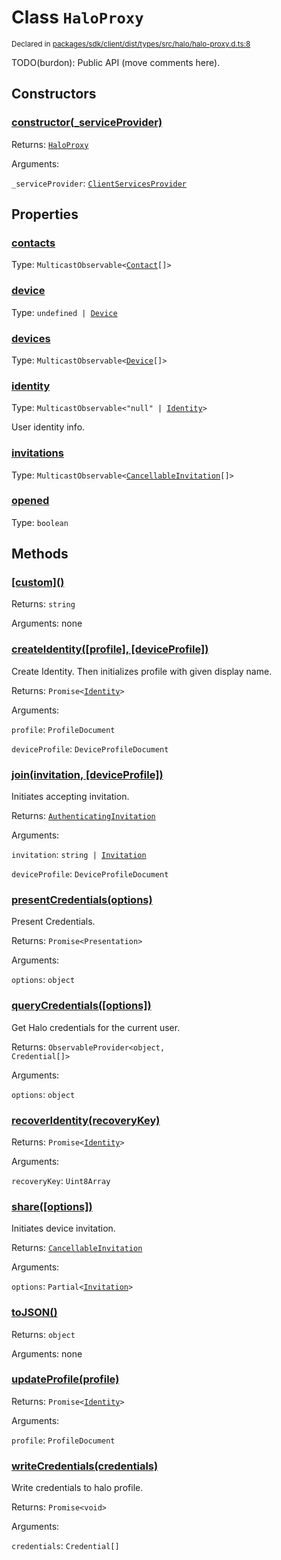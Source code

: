 # Class `HaloProxy`
<sub>Declared in [packages/sdk/client/dist/types/src/halo/halo-proxy.d.ts:8]()</sub>


TODO(burdon): Public API (move comments here).

## Constructors
### [constructor(_serviceProvider)]()




Returns: <code>[HaloProxy](/api/@dxos/react-client/classes/HaloProxy)</code>

Arguments: 

`_serviceProvider`: <code>[ClientServicesProvider](/api/@dxos/react-client/interfaces/ClientServicesProvider)</code>



## Properties
### [contacts]()
Type: <code>MulticastObservable&lt;[Contact](/api/@dxos/react-client/interfaces/Contact)[]&gt;</code>



### [device]()
Type: <code>undefined | [Device](/api/@dxos/react-client/interfaces/Device)</code>



### [devices]()
Type: <code>MulticastObservable&lt;[Device](/api/@dxos/react-client/interfaces/Device)[]&gt;</code>



### [identity]()
Type: <code>MulticastObservable&lt;"null" | [Identity](/api/@dxos/react-client/interfaces/Identity)&gt;</code>

User identity info.

### [invitations]()
Type: <code>MulticastObservable&lt;[CancellableInvitation](/api/@dxos/react-client/classes/CancellableInvitationObservable)[]&gt;</code>



### [opened]()
Type: <code>boolean</code>




## Methods
### [\[custom\]()]()




Returns: <code>string</code>

Arguments: none




### [createIdentity(\[profile\], \[deviceProfile\])]()


Create Identity.
Then initializes profile with given display name.

Returns: <code>Promise&lt;[Identity](/api/@dxos/react-client/interfaces/Identity)&gt;</code>

Arguments: 

`profile`: <code>ProfileDocument</code>

`deviceProfile`: <code>DeviceProfileDocument</code>


### [join(invitation, \[deviceProfile\])]()


Initiates accepting invitation.

Returns: <code>[AuthenticatingInvitation](/api/@dxos/react-client/classes/AuthenticatingInvitationObservable)</code>

Arguments: 

`invitation`: <code>string | [Invitation](/api/@dxos/react-client/interfaces/Invitation)</code>

`deviceProfile`: <code>DeviceProfileDocument</code>


### [presentCredentials(options)]()


Present Credentials.

Returns: <code>Promise&lt;Presentation&gt;</code>

Arguments: 

`options`: <code>object</code>


### [queryCredentials(\[options\])]()


Get Halo credentials for the current user.

Returns: <code>ObservableProvider&lt;object, Credential[]&gt;</code>

Arguments: 

`options`: <code>object</code>


### [recoverIdentity(recoveryKey)]()




Returns: <code>Promise&lt;[Identity](/api/@dxos/react-client/interfaces/Identity)&gt;</code>

Arguments: 

`recoveryKey`: <code>Uint8Array</code>


### [share(\[options\])]()


Initiates device invitation.

Returns: <code>[CancellableInvitation](/api/@dxos/react-client/classes/CancellableInvitationObservable)</code>

Arguments: 

`options`: <code>Partial&lt;[Invitation](/api/@dxos/react-client/interfaces/Invitation)&gt;</code>


### [toJSON()]()




Returns: <code>object</code>

Arguments: none




### [updateProfile(profile)]()




Returns: <code>Promise&lt;[Identity](/api/@dxos/react-client/interfaces/Identity)&gt;</code>

Arguments: 

`profile`: <code>ProfileDocument</code>


### [writeCredentials(credentials)]()


Write credentials to halo profile.

Returns: <code>Promise&lt;void&gt;</code>

Arguments: 

`credentials`: <code>Credential[]</code>



